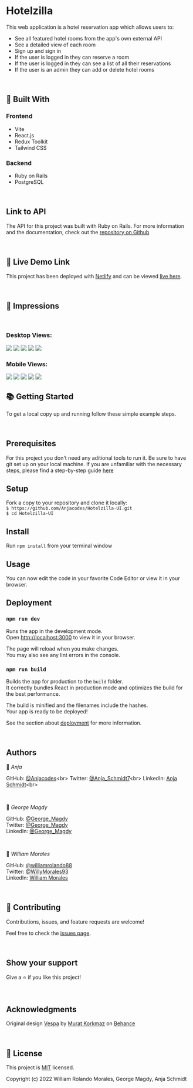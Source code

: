<h1>Hotelzilla</h1>

This web application is a hotel reservation app which allows users to:

- See all featured hotel rooms from the app's own external API
- See a detailed view of each room
- Sign up and sign in
- If the user is logged in they can reserve a room
- If the user is logged in they can see a list of all their reservations
- If the user is an admin they can add or delete hotel rooms

<br>


## 🧩 Built With

### Frontend
- Vite
- React.js
- Redux Toolkit
- Tailwind CSS

### Backend
- Ruby on Rails
- PostgreSQL

<br>

## Link to API

The API for this project was built with Ruby on Rails. For more information and the documentation, check out the [repository on Github](https://github.com/keroloussamy/Hotelzilla-api)

<br>

## 🚀 Live Demo Link

This project has been deployed with [Netlify](https://www.netlify.com/) and can be viewed [live here](https://hotelzilla.netlify.app/).

<br>

## 📸 Impressions
<br>

### Desktop Views:

<img src="./public/screenshots/Index_desktop.png">
<img src="./public/screenshots/DetailView_desktop.png">
<img src="./public/screenshots/addHotel_desktop.png">
<img src="./public/screenshots/reserve_desktop.png">
<img src="./public/screenshots/reservations_desktop.png">

<br>

### Mobile Views:

<img src="./public/screenshots/index_mobile.png">
<img src="./public/screenshots/details_mobile.png">
<img src="./public/screenshots/navBar_mobile.png">
<img src="./public/screenshots/add_mobile.png">
<img src="./public/screenshots/delete_mobile.png">



<br>

## 📚 Getting Started

To get a local copy up and running follow these simple example steps.

<br>

## Prerequisites

For this project you don't need any aditional tools to run it.
Be sure to have git set up on your local machine. If you are unfamiliar with the necessary steps, please find a step-by-step guide <a href="https://git-scm.com/book/en/v2/Getting-Started-First-Time-Git-Setup" rel="noopener noreferrer">here</a>

## Setup

Fork a copy to your repository and clone it locally:
<br>
`$ https://github.com/Anjacodes/Hotelzilla-UI.git`
<br>
`$ cd Hotelzilla-UI `

<h2>Install</h2>

Run `npm install` from your terminal window

<h2>Usage</h2>

You can now edit the code in your favorite Code Editor or view it in your browser.

<h2>Deployment</h2>

### `npm run dev`

Runs the app in the development mode.\
Open [http://localhost:3000](http://localhost:3000) to view it in your browser.

The page will reload when you make changes.\
You may also see any lint errors in the console.

### `npm run build`

Builds the app for production to the `build` folder.\
It correctly bundles React in production mode and optimizes the build for the best performance.

The build is minified and the filenames include the hashes.\
Your app is ready to be deployed!

See the section about [deployment](https://facebook.github.io/create-react-app/docs/deployment) for more information.

<br>

## Authors

👤 *Anja*

GitHub: [@Anjacodes]("https://github.com/Anjacodes")<br>
Twitter: [@Anja_Schmidt7]("https://twitter.com/Anja_Schmidt7")<br>
LinkedIn: [Anja Schmidt]("https://www.linkedin.com/in/anja-schmidt7/")<br>

<br>

👤 *George Magdy*

GitHub: [@George_Magdy](https://github.com/gemmen29)<br>
Twitter: [@George_Magdy](https://twitter.com/georgtriple1)<br>
LinkedIn: [@George_Magdy](https://www.linkedin.com/in/george-magdy-840/)

<br>

👤 *William Morales*

GitHub: [@williamrolando88](https://github.com/williamrolando88)<br>
Twitter: [@WillyMorales93](https://twitter.com/WillyMorales93)<br>
LinkedIn: [William Morales](https://www.linkedin.com/in/william-rolando-morales/)

<br>

## 🤝 Contributing

Contributions, issues, and feature requests are welcome!

Feel free to check the <a href="https://github.com/microverseinc/readme-template/issues" rel="noopener noreferrer">issues page</a>.

<br>

## Show your support

Give a ⭐️ if you like this project!

<br>

## Acknowledgments

Original design [Vespa](https://www.behance.net/gallery/26425031/Vespa-Responsive-Redesign/modules/173005583) by [Murat Korkmaz](https://www.behance.net/muratk) on [Behance](https://www.behance.net/)

<br>

<h2>📝 License</h2>

This project is <a href="https://github.com/microverseinc/readme-template/blob/master/MIT.md" rel="noopener noreferrer">MIT</a> licensed.

Copyright (c) 2022 William Rolando Morales, George Magdy, Anja Schmidt
